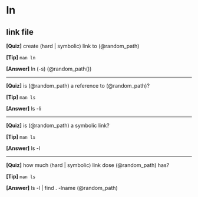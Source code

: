 # ln

## link file

**[Quiz]** create (hard | symbolic) link to (@random_path)

**[Tip]** `man ln`

**[Answer]** ln (-s) (@random_path())

<hr/>

**[Quiz]** is (@random_path) a reference to (@random_path)?

**[Tip]** `man ls`

**[Answer]** ls -li

<hr/>

**[Quiz]** is (@random_path) a symbolic link?

**[Tip]** `man ls`

**[Answer]** ls -l

<hr/>

**[Quiz]** how much (hard | symbolic) link dose (@random_path) has?

**[Tip]** `man ls`

**[Answer]** ls -l | find . -lname (@random_path)



